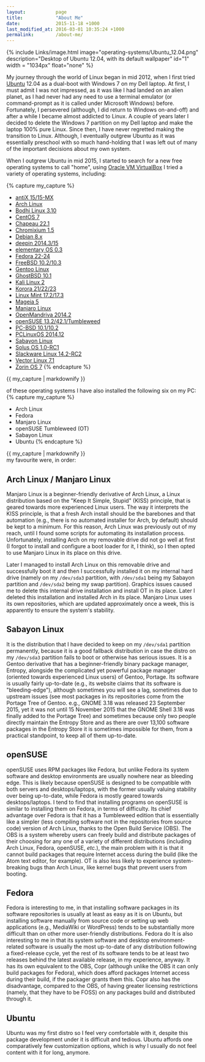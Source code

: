 ```yaml
---
layout:           page
title:            "About Me"
date:             2015-11-18 +1000
last_modified_at: 2016-03-01 10:35:24 +1000
permalink:        /about-me/
---
```

{% include Links/image.html image="operating-systems/Ubuntu_12.04.png" description="Desktop of Ubuntu 12.04, with its default wallpaper" id="1" width = "1034px" float="none" %}

My journey through the world of Linux began in mid 2012, when I first tried [Ubuntu](http://www.ubuntu.com) 12.04 as a dual-boot with Windows 7 on my Dell laptop. At first, I must admit I was not impressed, as it was like I had landed on an alien planet, as I had never had any need to use a terminal emulator (or command-prompt as it is called under Microsoft Windows) before. Fortunately, I persevered (although, I did return to Windows on-and-off) and after a while I became almost addicted to Linux. A couple of years later I decided to delete the Windows 7 partition on my Dell laptop and make the laptop 100% pure Linux. Since then, I have never regretted making the transition to Linux. Although, I eventually outgrew Ubuntu as it was essentially preschool with so much hand-holding that I was left out of many of the important decisions about my own system.

When I outgrew Ubuntu in mid 2015, I started to search for a new free operating systems to call "home", using [Oracle VM VirtualBox](https://www.virtualbox.org/) I tried a variety of operating systems, including:

{% capture my_capture %}
* [antiX 15/15-MX](http://antix.mepis.org/index.php?title=Main_Page)
* [Arch Linux](https://www.archlinux.org/)
* [Bodhi Linux 3.10](http://www.bodhilinux.com/)
* [CentOS 7](https://www.centos.org/)
* [Chapeau 22.1](http://chapeaulinux.org/)
* [Chromixium 1.5](http://chromixium.org/)
* [Debian 8.x](https://www.debian.org/)
* [deepin 2014.3/15](http://www.deepin.org/?lang=en)
* [elementary OS 0.3](https://elementary.io/)
* [Fedora 22-24](https://getfedora.org/)
* [FreeBSD 10.2/10.3](https://www.freebsd.org/)
* [Gentoo Linux](https://www.gentoo.org/)
* [GhostBSD 10.1](http://ghostbsd.org/)
* [Kali Linux 2](https://www.kali.org/)
* [Korora 21/22/23](https://kororaproject.org/)
* [Linux Mint 17.2/17.3](http://linuxmint.com/)
* [Mageia 5](http://www.mageia.org/en/)
* [Manjaro Linux](https://manjaro.github.io/)
* [OpenMandriva 2014.2](https://www.openmandriva.org/en)
* [openSUSE 13.2/42.1/Tumbleweed](https://www.opensuse.org/)
* [PC-BSD 10.1/10.2](http://www.pcbsd.org/)
* [PCLinuxOS 2014.12](http://www.pclinuxos.com/)
* [Sabayon Linux](https://www.sabayon.org/)
* [Solus OS 1.0-RC1](https://solus-project.com/)
* [Slackware Linux 14.2-RC2](http://www.slackware.com/)
* [Vector Linux 7.1](http://vectorlinux.com/)
* [Zorin OS 7](http://zorinos.com/)
{% endcapture %}
<div class="div-col columns column-count column-count-3" style="-moz-column-count: 3; -webkit-column-count: 3; column-count: 3;">
{{ my_capture | markdownify }}
</div>

of these operating systems I have also installed the following six on my PC:
{% capture my_capture %}
* Arch Linux
* Fedora
* Manjaro Linux
* openSUSE Tumbleweed (OT)
* Sabayon Linux
* Ubuntu
{% endcapture %}
<div class="div-col columns column-count column-count-3" style="-moz-column-count: 3; -webkit-column-count: 3; column-count: 3;">
{{ my_capture | markdownify }}
</div>
my favourite were, in order:

## Arch Linux / Manjaro Linux
Manjaro Linux is a beginner-friendly derivative of Arch Linux, a Linux distribution based on the "Keep It Simple, Stupid" (KISS) principle, that is geared towards more experienced Linux users. The way it interprets the KISS principle, is that a fresh Arch install should be the barebones and that automation (e.g., there is no automated installer for Arch, by default) should be kept to a minimum. For this reason, Arch Linux was previously out of my reach, until I found some scripts for automating its installation process. Unfortunately, installing Arch on my removable drive did not go well at first (I forgot to install and configure a boot loader for it, I think), so I then opted to use Manjaro Linux in its place on this drive.

Later I managed to install Arch Linux on this removable drive and successfully boot it and then I successfully installed it on my internal hard drive (namely on my `/dev/sda3` partition, with `/dev/sda1` being my Sabayon partition and `/dev/sda2` being my swap partition). Graphics issues caused me to delete this internal drive installation and install OT in its place. Later I deleted this installation and installed Arch in its place. Manjaro Linux uses its own repositories, which are updated approximately once a week, this is apparently to ensure the system's stability.

## Sabayon Linux
It is the distribution that I have decided to keep on my `/dev/sda1` partition permanently, because it is a good fallback distribution in case the distro on my `/dev/sda3` partition fails to boot or otherwise has serious issues. It is a Gentoo derivative that has a beginner-friendly binary package manager, Entropy, alongside the complicated yet powerful package manager (oriented towards experienced Linux users) of Gentoo, Portage. Its software is usually fairly up-to-date (e.g., its website claims that its software is "bleeding-edge"), although sometimes you will see a lag, sometimes due to upstream issues (see most packages in its repositories come from the Portage Tree of Gentoo. e.g., GNOME 3.18 was released 23 September 2015, yet it was not until 15 November 2015 that the GNOME Shell 3.18 was finally added to the Portage Tree) and sometimes because only two people directly maintain the Entropy Store and as there are over 13,100 software packages in the Entropy Store it is sometimes impossible for them, from a practical standpoint, to keep all of them up-to-date.

## openSUSE
openSUSE uses RPM packages like Fedora, but unlike Fedora its system software and desktop environments are usually nowhere near as bleeding edge. This is likely because openSUSE is designed to be compatible with both servers and desktops/laptops, with the former usually valuing stability over being up-to-date, while Fedora is mostly geared towards desktops/laptops. I tend to find that installing programs on openSUSE is similar to installing them on Fedora, in terms of difficulty. Its chief advantage over Fedora is that it has a Tumbleweed edition that is essentially like a simpler (less compiling software not in the repositories from source code) version of Arch Linux, thanks to the Open Build Service (OBS). The OBS is a system whereby users can freely build and distribute packages of their choosing for any one of a variety of different distributions (including Arch Linux, Fedora, openSUSE, *etc.*), the main problem with it is that it cannot build packages that require Internet access during the build (like the Atom text editor, for example). OT is also less likely to experience system-breaking bugs than Arch Linux, like kernel bugs that prevent users from booting.

## Fedora
Fedora is interesting to me, in that installing software packages in its software repositories is usually at least as easy as it is on Ubuntu, but installing software manually from source code or setting up web applications (e.g., MediaWiki or WordPress) tends to be substantially more difficult than on other more user-friendly distributions. Fedora do It is also interesting to me in that its system software and desktop environment-related software is usually the most up-to-date of any distribution following a fixed-release cycle, yet the rest of its software tends to be at least two releases behind the latest available release, in my experience, anyway. It has its own equivalent to the OBS, Copr (although unlike the OBS it can only build packages for Fedora), which does afford packages Internet access during their build, if the packager grants them this. Copr also has the disadvantage, compared to the OBS, of having greater licensing restrictions (namely, that they have to be FOSS) on any packages build and distributed through it.

## Ubuntu
Ubuntu was my first distro so I feel very comfortable with it, despite this package development under it is difficult and tedious. Ubuntu affords one comparatively few customization options, which is why I usually do not feel content with it for long, anymore.
